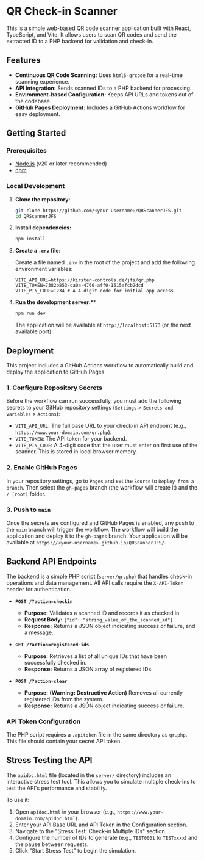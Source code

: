 # QR Check-in Scanner

This is a simple web-based QR code scanner application built with React, TypeScript, and Vite. It allows users to scan QR codes and send the extracted ID to a PHP backend for validation and check-in.

## Features

- **Continuous QR Code Scanning:** Uses `html5-qrcode` for a real-time scanning experience.
- **API Integration:** Sends scanned IDs to a PHP backend for processing.
- **Environment-based Configuration:** Keeps API URLs and tokens out of the codebase.
- **GitHub Pages Deployment:** Includes a GitHub Actions workflow for easy deployment.

## Getting Started

### Prerequisites

- [Node.js](https://nodejs.org/) (v20 or later recommended)
- [npm](https://www.npmjs.com/)

### Local Development

1.  **Clone the repository:**

    ```bash
    git clone https://github.com/<your-username>/QRScannerJFS.git
    cd QRScannerJFS
    ```

2.  **Install dependencies:**

    ```bash
    npm install
    ```

3.  **Create a `.env` file:**

    Create a file named `.env` in the root of the project and add the following environment variables:

    ```
    VITE_API_URL=https://kirsten-controls.de/jfs/qr.php
    VITE_TOKEN=7382b853-ca0a-4760-aff0-1515afcb2dcd
    VITE_PIN_CODE=1234 # A 4-digit code for initial app access
    ```

4.  **Run the development server:****

    ```bash
    npm run dev
    ```

    The application will be available at `http://localhost:5173` (or the next available port).

## Deployment

This project includes a GitHub Actions workflow to automatically build and deploy the application to GitHub Pages.

### 1. Configure Repository Secrets

Before the workflow can run successfully, you must add the following secrets to your GitHub repository settings (`Settings` > `Secrets and variables` > `Actions`):

-   `VITE_API_URL`: The full base URL to your check-in API endpoint (e.g., `https://www.your-domain.com/qr.php`).
-   `VITE_TOKEN`: The API token for your backend.
-   `VITE_PIN_CODE`: A 4-digit code that the user must enter on first use of the scanner. This is stored in local browser memory.

### 2. Enable GitHub Pages

In your repository settings, go to `Pages` and set the `Source` to `Deploy from a branch`. Then select the `gh-pages` branch (the workflow will create it) and the `/ (root)` folder.

### 3. Push to `main`

Once the secrets are configured and GitHub Pages is enabled, any push to the `main` branch will trigger the workflow. The workflow will build the application and deploy it to the `gh-pages` branch. Your application will be available at `https://<your-username>.github.io/QRScannerJFS/`.

## Backend API Endpoints

The backend is a simple PHP script (`server/qr.php`) that handles check-in operations and data management. All API calls require the `X-API-Token` header for authentication.

-   **`POST /?action=checkin`**
    -   **Purpose:** Validates a scanned ID and records it as checked in.
    -   **Request Body:** `{"id": "string_value_of_the_scanned_id"}`
    -   **Response:** Returns a JSON object indicating success or failure, and a message.

-   **`GET /?action=registered-ids`**
    -   **Purpose:** Retrieves a list of all unique IDs that have been successfully checked in.
    -   **Response:** Returns a JSON array of registered IDs.

-   **`POST /?action=clear`**
    -   **Purpose:** **(Warning: Destructive Action)** Removes all currently registered IDs from the system.
    -   **Response:** Returns a JSON object indicating success or failure.

### API Token Configuration

The PHP script requires a `.apitoken` file in the same directory as `qr.php`. This file should contain your secret API token.

## Stress Testing the API

The `apidoc.html` file (located in the `server/` directory) includes an interactive stress test tool. This allows you to simulate multiple check-ins to test the API's performance and stability.

To use it:
1.  Open `apidoc.html` in your browser (e.g., `https://www.your-domain.com/apidoc.html`).
2.  Enter your API Base URL and API Token in the Configuration section.
3.  Navigate to the "Stress Test: Check-in Multiple IDs" section.
4.  Configure the number of IDs to generate (e.g., `TEST0001` to `TESTxxxx`) and the pause between requests.
5.  Click "Start Stress Test" to begin the simulation.